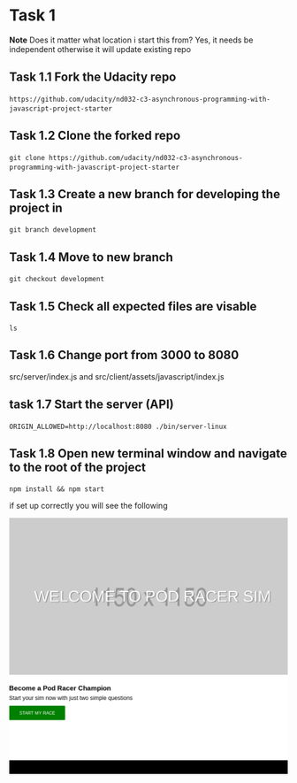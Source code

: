 # Task 1


**Note** Does it matter what location i start this from?
Yes, it needs be independent otherwise it will update existing repo

## Task 1.1 Fork the Udacity repo

`https://github.com/udacity/nd032-c3-asynchronous-programming-with-javascript-project-starter`

## Task 1.2 Clone the forked repo

`git clone https://github.com/udacity/nd032-c3-asynchronous-programming-with-javascript-project-starter`

## Task 1.3 Create a new branch for developing the project in

`git branch development`

## Task 1.4 Move to new branch 

`git checkout development`

## Task 1.5 Check all expected files are visable

`ls`

## Task 1.6 Change port from 3000 to 8080

src/server/index.js and src/client/assets/javascript/index.js

## task 1.7 Start the server (API)

`ORIGIN_ALLOWED=http://localhost:8080 ./bin/server-linux`

## Task 1.8 Open new terminal window and navigate to the root of the project

`npm install && npm start`


if set up correctly you will see the following

![Working environment](project_notes/images/task1_initial_screen.png "Udaciracer Setup")



